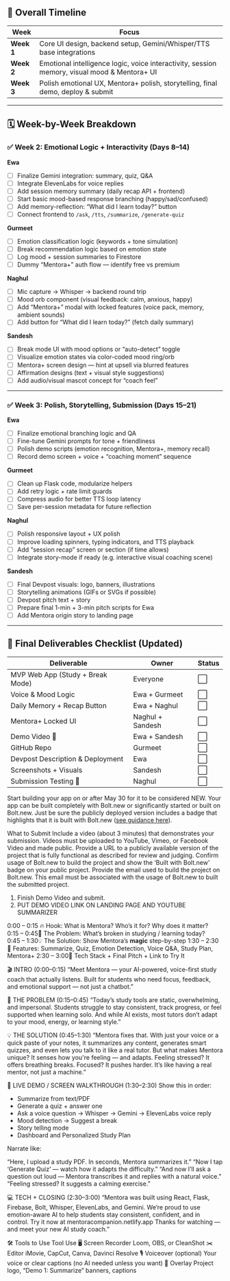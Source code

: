 ## 🔄 Overall Timeline
| Week       | Focus                                                                                        |
| ---------- | -------------------------------------------------------------------------------------------- |
| **Week 1** | Core UI design, backend setup, Gemini/Whisper/TTS base integrations                          |
| **Week 2** | Emotional intelligence logic, voice interactivity, session memory, visual mood & Mentora+ UI |
| **Week 3** | Polish emotional UX, Mentora+ polish, storytelling, final demo, deploy & submit              |

---

## 🗓️ Week-by-Week Breakdown

### ✅ **Week 2: Emotional Logic + Interactivity (Days 8–14)**

**Ewa**

* [ ] Finalize Gemini integration: summary, quiz, Q\&A
* [ ] Integrate ElevenLabs for voice replies
* [ ] Add session memory summary (daily recap API + frontend)
* [ ] Start basic mood-based response branching (happy/sad/confused)
* [ ] Add memory-reflection: “What did I learn today?” button
* [ ] Connect frontend to `/ask`, `/tts`, `/summarize`, `/generate-quiz`

**Gurmeet**

* [ ] Emotion classification logic (keywords + tone simulation)
* [ ] Break recommendation logic based on emotion state
* [ ] Log mood + session summaries to Firestore
* [ ] Dummy “Mentora+” auth flow — identify free vs premium

**Naghul**

* [ ] Mic capture → Whisper → backend round trip
* [ ] Mood orb component (visual feedback: calm, anxious, happy)
* [ ] Add “Mentora+” modal with locked features (voice pack, memory, ambient sounds)
* [ ] Add button for “What did I learn today?” (fetch daily summary)

**Sandesh**

* [ ] Break mode UI with mood options or “auto-detect” toggle
* [ ] Visualize emotion states via color-coded mood ring/orb
* [ ] Mentora+ screen design — hint at upsell via blurred features
* [ ] Affirmation designs (text + visual style suggestions)
* [ ] Add audio/visual mascot concept for “coach feel”

---

### ✅ **Week 3: Polish, Storytelling, Submission (Days 15–21)**

**Ewa**

* [ ] Finalize emotional branching logic and QA
* [ ] Fine-tune Gemini prompts for tone + friendliness
* [ ] Polish demo scripts (emotion recognition, Mentora+, memory recall)
* [ ] Record demo screen + voice + “coaching moment” sequence

**Gurmeet**

* [ ] Clean up Flask code, modularize helpers
* [ ] Add retry logic + rate limit guards
* [ ] Compress audio for better TTS loop latency
* [ ] Save per-session metadata for future reflection

**Naghul**

* [ ] Polish responsive layout + UX polish
* [ ] Improve loading spinners, typing indicators, and TTS playback
* [ ] Add “session recap” screen or section (if time allows)
* [ ] Integrate story-mode if ready (e.g. interactive visual coaching scene)

**Sandesh**

* [ ] Final Devpost visuals: logo, banners, illustrations
* [ ] Storytelling animations (GIFs or SVGs if possible)
* [ ] Devpost pitch text + story
* [ ] Prepare final 1-min + 3-min pitch scripts for Ewa
* [ ] Add Mentora origin story to landing page

---

## 🏁 Final Deliverables Checklist (Updated)

| Deliverable                      | Owner            | Status |
| -------------------------------- | ---------------- | ------ |
| MVP Web App (Study + Break Mode) | Everyone         | ⬜      |
| Voice & Mood Logic               | Ewa + Gurmeet    | ⬜      |
| Daily Memory + Recap Button      | Ewa + Naghul     | ⬜      |
| Mentora+ Locked UI               | Naghul + Sandesh | ⬜      |
| Demo Video 🎥                   | Ewa + Sandesh    | ⬜      |
| GitHub Repo                      | Gurmeet          | ⬜      |
| Devpost Description & Deployment | Ewa              | ⬜      |
| Screenshots + Visuals            | Sandesh          | ⬜      |
| Submission Testing 🔁           | Naghul           | ⬜      |


Start building your app on or after May 30 for it to be considered NEW. Your app can be built completely with Bolt.new or significantly started or built on Bolt.new. Just be sure the publicly deployed version includes a badge that highlights that it is built with Bolt.new ([see guidance here](https://worldslargesthackathon.devpost.com/details/badgeguidelines)).

What to Submit
Include a video (about 3 minutes) that demonstrates your submission. Videos must be uploaded to YouTube, Vimeo, or Facebook Video and made public.
Provide a URL to a publicly available version of the project that is fully functional as described for review and judging. 
Confirm usage of Bolt.new to build the project and show the ‘Built with Bolt.new’ badge on your public project.
Provide the email used to build the project on Bolt.new. This email must be associated with the usage of Bolt.new to built the submitted project.

1. Finish Demo Video and submit.
2. PUT DEMO VIDEO LINK ON LANDING PAGE AND YOUTUBE SUMMARIZER



0:00 – 0:15 🔥 Hook: What is Mentora? Who’s it for? Why does it matter?  
0:15 – 0:45🧠 The Problem: What’s broken in studying / learning today?  
0:45 – 1:30💡 The Solution: Show Mentora’s **magic** step-by-step
1:30 – 2:30 🎉 Features: Summarize, Quiz, Emotion Detection, Voice Q\&A, Study Plan, Mentora+ 
2:30 – 3:00🚀 Tech Stack + Final Pitch + Link to Try It 

🎬 INTRO (0:00–0:15)
“Meet Mentora — your AI-powered, voice-first study coach that actually listens.
Built for students who need focus, feedback, and emotional support — not just a chatbot.”

🧠 THE PROBLEM (0:15–0:45)
“Today’s study tools are static, overwhelming, and impersonal.
Students struggle to stay consistent, track progress, or feel supported when learning solo.
And while AI exists, most tutors don’t adapt to your mood, energy, or learning style.”

💡 THE SOLUTION (0:45–1:30)
“Mentora fixes that.
With just your voice or a quick paste of your notes, it summarizes any content, generates smart quizzes, and even lets you talk to it like a real tutor.
But what makes Mentora unique?
It senses how you're feeling — and adapts.
Feeling stressed? It offers breathing breaks. Focused? It pushes harder.
It’s like having a real mentor, not just a machine.”

🚀 LIVE DEMO / SCREEN WALKTHROUGH (1:30–2:30)
Show this in order:

- Summarize from text/PDF
- Generate a quiz + answer one
- Ask a voice question → Whisper → Gemini → ElevenLabs voice reply
- Mood detection → Suggest a break
- Story telling mode
- Dashboard and Personalized Study Plan

Narrate like:

“Here, I upload a study PDF. In seconds, Mentora summarizes it.”
“Now I tap ‘Generate Quiz’ — watch how it adapts the difficulty.”
“And now I’ll ask a question out loud — Mentora transcribes it and replies with a natural voice.”
“Feeling stressed? It suggests a calming exercise.”

💻 TECH + CLOSING (2:30–3:00)
“Mentora was built using React, Flask, Firebase, Bolt, Whisper, ElevenLabs, and Gemini.
We’re proud to use emotion-aware AI to help students stay consistent, confident, and in control.
Try it now at mentoracompanion.netlify.app
Thanks for watching — and meet your new AI study coach.”

🛠️ Tools to Use
Tool	Use
🖥️ Screen Recorder	Loom, OBS, or CleanShot
✂️ Editor	iMovie, CapCut, Canva, Davinci Resolve
🎙️ Voiceover (optional)	Your voice or clear captions (no AI needed unless you want)
🎨 Overlay	Project logo, “Demo 1: Summarize” banners, captions